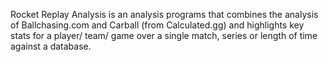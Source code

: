 Rocket Replay Analysis is an analysis programs that combines the analysis of Ballchasing.com and Carball (from Calculated.gg) and highlights key stats for a player/ team/ game over a single match, series or length of time against a database.
